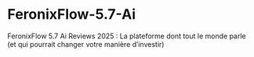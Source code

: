 # FeronixFlow-5.7-Ai
FeronixFlow 5.7 Ai Reviews 2025 : La plateforme dont tout le monde parle (et qui pourrait changer votre manière d’investir)
